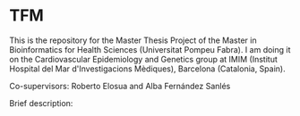 # TFM
This is the repository for the Master Thesis Project of the Master in Bioinformatics for Health Sciences (Universitat Pompeu Fabra). I am doing it on the Cardiovascular Epidemiology and Genetics group at IMIM (Institut Hospital del Mar d'Investigacions Mèdiques), Barcelona (Catalonia, Spain).

Co-supervisors: Roberto Elosua and Alba Fernández Sanlés

Brief description:
